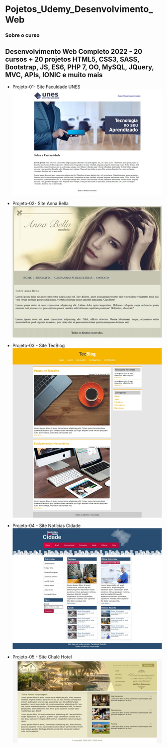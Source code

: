 # Pojetos_Udemy_Desenvolvimento_Web
### Sobre o curso
Desenvolvimento Web Completo 2022 - 20 cursos + 20 projetos HTML5, CSS3, SASS, Bootstrap, JS, ES6, PHP 7, OO, MySQL, JQuery, MVC, APIs, IONIC e muito mais
---

* Projeto-01- Site Faculdade UNES 
![Faculdade_UNES](01_Projeto_faculdade_UNES/interface/tela_1.jpeg)

* Projeto-02- Site Anna Bella
![Anna_Bella](02_Projeto_Anna_Bella/_interface/tela_1.jpeg)

* Projeto-03 - Site TecBlog
![TecBlog](03_Projeto_TecBlog/_interface/tela_1.png)

* Projeto-04 - Site Notícias Cidade
![Noticias_Cidade](04_Projeto_Noticias_Cidade/_interface/tela_1.jpeg)

* Projeto-05 - Site Chalé Hotel
![Chale_Hotel](05_Projeto_Chale_Hotel/_interface/tela_1.jpeg)

